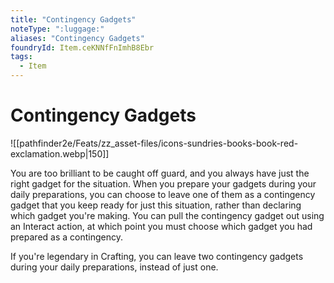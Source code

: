 ```yaml
---
title: "Contingency Gadgets"
noteType: ":luggage:"
aliases: "Contingency Gadgets"
foundryId: Item.ceKNNfFnImhB8Ebr
tags:
  - Item
---
```


# Contingency Gadgets
![[pathfinder2e/Feats/zz_asset-files/icons-sundries-books-book-red-exclamation.webp|150]]

You are too brilliant to be caught off guard, and you always have just the right gadget for the situation. When you prepare your gadgets during your daily preparations, you can choose to leave one of them as a contingency gadget that you keep ready for just this situation, rather than declaring which gadget you're making. You can pull the contingency gadget out using an Interact action, at which point you must choose which gadget you had prepared as a contingency.

If you're legendary in Crafting, you can leave two contingency gadgets during your daily preparations, instead of just one.
